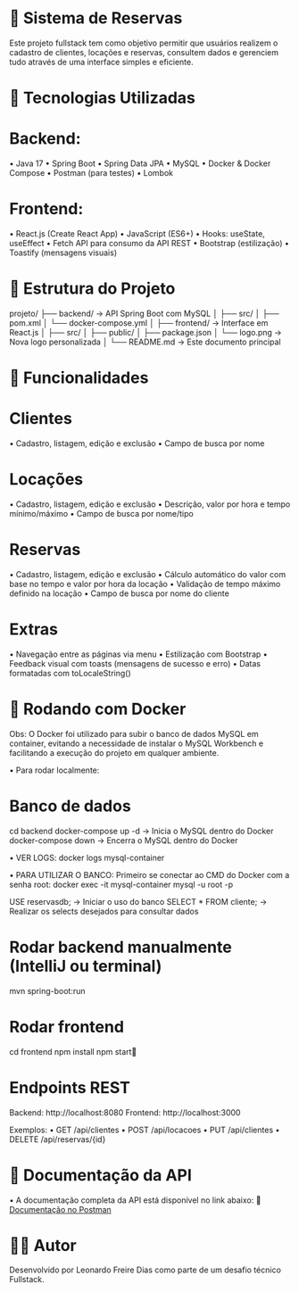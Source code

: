 # 🧾 Sistema de Reservas
Este projeto fullstack tem como objetivo permitir que usuários realizem o cadastro de clientes, locações e reservas, consultem dados e gerenciem tudo através de uma interface simples e eficiente.

# 🔧 Tecnologias Utilizadas

# Backend:
• Java 17
• Spring Boot
• Spring Data JPA
• MySQL
• Docker & Docker Compose
• Postman (para testes)
• Lombok

# Frontend:
• React.js (Create React App)
• JavaScript (ES6+)
• Hooks: useState, useEffect
• Fetch API para consumo da API REST
• Bootstrap (estilização)
• Toastify (mensagens visuais)


# 📁 Estrutura do Projeto
projeto/
├── backend/           → API Spring Boot com MySQL
│   ├── src/
│   ├── pom.xml
│   └── docker-compose.yml
│
├── frontend/          → Interface em React.js
│   ├── src/
│   ├── public/
│   ├── package.json
│   └── logo.png        → Nova logo personalizada
│
└── README.md          → Este documento principal


# 🚀 Funcionalidades

# Clientes
• Cadastro, listagem, edição e exclusão
• Campo de busca por nome

# Locações
• Cadastro, listagem, edição e exclusão
• Descrição, valor por hora e tempo mínimo/máximo
• Campo de busca por nome/tipo

# Reservas
• Cadastro, listagem, edição e exclusão
• Cálculo automático do valor com base no tempo e valor por hora da locação
• Validação de tempo máximo definido na locação
• Campo de busca por nome do cliente

# Extras
• Navegação entre as páginas via menu
• Estilização com Bootstrap
• Feedback visual com toasts (mensagens de sucesso e erro)
• Datas formatadas com toLocaleString()

# 🐳 Rodando com Docker
Obs: O Docker foi utilizado para subir o banco de dados MySQL em container, evitando a necessidade de instalar o MySQL Workbench e facilitando a execução do projeto em qualquer ambiente.

• Para rodar localmente:
# Banco de dados
cd backend
docker-compose up -d  -> Inicia o MySQL dentro do Docker
docker-compose down  -> Encerra o MySQL dentro do Docker

• VER LOGS:
docker logs mysql-container

• PARA UTILIZAR O BANCO:
Primeiro se conectar ao CMD do Docker com a senha root:
docker exec -it mysql-container mysql -u root -p

USE reservasdb;  -> Iniciar o uso do banco
SELECT * FROM cliente;  -> Realizar os selects desejados para consultar dados

# Rodar backend manualmente (IntelliJ ou terminal)
mvn spring-boot:run

# Rodar frontend
cd frontend
npm install
npm start🔗 

# Endpoints REST
Backend: http://localhost:8080
Frontend: http://localhost:3000

Exemplos:
• GET /api/clientes
• POST /api/locacoes
• PUT /api/clientes
• DELETE /api/reservas/{id}

# 📘 Documentação da API
• A documentação completa da API está disponível no link abaixo:
🔗 [Documentação no Postman](https://documenter.getpostman.com/view/37931824/2sB2cd5ynX)

# 👨‍💻 Autor
Desenvolvido por Leonardo Freire Dias como parte de um desafio técnico Fullstack.